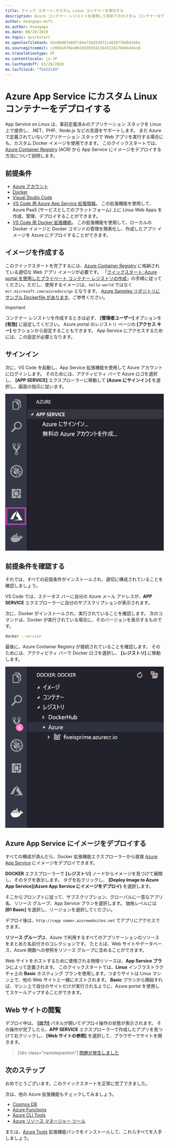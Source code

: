 ```yaml
---
title: クイック スタート:カスタム Linux コンテナーを実行する
description: Azure コンテナー レジストリを使用して初めてのカスタム コンテナーをデプロイして、Azure App Service での Linux コンテナーの使用を開始します。
author: msangapu-msft
ms.author: msangapu
ms.date: 08/28/2019
ms.topic: quickstart
ms.openlocfilehash: 62e6b007e89fc6be726d3d971ca838770db9cb6e
ms.sourcegitcommit: c2065e6f0ee0919d36554116432241760de43ec8
ms.translationtype: HT
ms.contentlocale: ja-JP
ms.lasthandoff: 03/26/2020
ms.locfileid: "75422149"
---
```

# <a name="deploy-a-custom-linux-container-to-azure-app-service"></a>Azure App Service にカスタム Linux コンテナーをデプロイする

App Service on Linux は、事前定義済みのアプリケーション スタックを Linux 上で提供し、.NET、PHP、Node.js などの言語をサポートします。 まだ Azure で定義されていないアプリケーション スタックで Web アプリを実行する場合にも、カスタム Docker イメージを使用できます。 このクイックスタートでは、[Azure Container Registry](/azure/container-registry) (ACR) から App Service にイメージをデプロイする方法について説明します。

## <a name="prerequisites"></a>前提条件

* [Azure アカウント](https://azure.microsoft.com/free/?utm_source=campaign&utm_campaign=vscode-tutorial-docker-extension&mktingSource=vscode-tutorial-docker-extension)
* [Docker](https://www.docker.com/community-edition)
* [Visual Studio Code](https://code.visualstudio.com/)
* [VS Code 用 Azure App Service 拡張情報](vscode:extension/ms-azuretools.vscode-azureappservice)。 この拡張機能を使用して、Azure PaaS (サービスとしてのプラットフォーム) 上に Linux Web Apps を作成、管理、デプロイすることができます。
* [VS Code 用 Docker 拡張機能](vscode:extension/ms-azuretools.vscode-docker)。 この拡張機能を使用して、ローカルの Docker イメージと Docker コマンドの管理を簡素化し、作成したアプリ イメージを Azure にデプロイすることができます。

## <a name="create-an-image"></a>イメージを作成する

このクイックスタートを完了するには、[Azure Container Registry](/azure/container-registry) に格納されている適切な Web アプリ イメージが必要です。 「[クイックスタート: Azure portal を使用したプライベート コンテナー レジストリの作成](/azure/container-registry/container-registry-get-started-portal)」の手順に従ってください。ただし、使用するイメージは、`hello-world` ではなく `mcr.microsoft.com/azuredocs/go` となります。 [Azure Samples リポジトリにサンプル Dockerfile があります](https://github.com/Azure-Samples/go-docs-hello-world)。ご参考ください。

> [!IMPORTANT]
> コンテナー レジストリを作成するときは必ず、 **[管理者ユーザー]** オプションを **[有効]** に設定してください。 Azure portal のレジストリ ページの **[アクセス キー]** セクションから設定することもできます。 App Service にアクセスするためには、この設定が必要となります。

## <a name="sign-in"></a>サインイン

次に、VS Code を起動し、App Service 拡張機能を使用して Azure アカウントにログインします。 そのためには、アクティビティ バーで Azure ロゴを選択し、 **[APP SERVICE]** エクスプローラーに移動して **[Azure にサインイン]** を選択し、画面の指示に従います。

![Azure にサインイン](./media/quickstart-docker/sign-in.png)

## <a name="check-prerequisites"></a>前提条件を確認する

それでは、すべての前提条件がインストールされ、適切に構成されていることを確認しましょう。

VS Code では、ステータス バーに自分の Azure メール アドレスが、**APP SERVICE** エクスプローラーに自分のサブスクリプションが表示されます。

次に、Docker がインストールされ、実行されていることを確認します。 次のコマンドは、Docker が実行されている場合に、そのバージョンを表示するものです。

```bash
docker --version
```

最後に、Azure Container Registry が接続されていることを確認します。 そのためには、アクティビティ バーで Docker ロゴを選択し、 **[レジストリ]** に移動します。

![レジストリ](./media/quickstart-docker/registries.png)

## <a name="deploy-the-image-to-azure-app-service"></a>Azure App Service にイメージをデプロイする

すべての構成が済んだら、Docker 拡張機能エクスプローラーから直接 [Azure App Service](https://azure.microsoft.com/services/app-service/) にイメージをデプロイできます。

**DOCKER** エクスプローラーで **[レジストリ]** ノードからイメージを見つけて展開し、そのタグを表示します。 タグを右クリックし、 **[Deploy Image to Azure App Service]\(Azure App Service にイメージをデプロイ\)** を選択します。

そこからプロンプトに従って、サブスクリプション、グローバルに一意なアプリ名、リソース グループ、App Service プランを選択します。 価格レベルには **[B1 Basic]** を選択し、リージョンを選択してください。

デプロイ後は、`http://<app name>.azurewebsites.net` でアプリにアクセスできます。

**リソース グループ**は、Azure で利用するすべてのアプリケーションのリソースをまとめた名前付きのコレクションです。 たとえば、Web サイトやデータベース、Azure 関数への参照をリソース グループに含めることができます。

Web サイトをホストするために使用される物理リソースは、**App Service プラン**によって定義されます。 このクイックスタートでは、**Linux** インフラストラクチャ上の **Basic** ホスティング プランを使用します。つまりサイトは Linux マシン上で、他の Web サイトと一緒にホストされます。 **Basic** プランから開始すれば、マシン上で自分のサイトだけが実行されるように、Azure portal を使用してスケールアップすることができます。

## <a name="browse-the-website"></a>Web サイトの閲覧

デプロイ中は、 **[出力]** パネルが開いてデプロイ操作の状態が表示されます。 その操作が完了したら、**APP SERVICE** エクスプローラーで作成したアプリを見つけて右クリックし、 **[Web サイトの参照]** を選択して、ブラウザーでサイトを開きます。

> [!div class="nextstepaction"]
> [問題が発生しました](https://www.research.net/r/PWZWZ52?tutorial=quickstart-docker&step=deploy-app)

## <a name="next-steps"></a>次のステップ

おめでとうございます。このクイックスタートを正常に完了できました。

次は、他の Azure 拡張機能もチェックしてみましょう。

* [Cosmos DB](https://marketplace.visualstudio.com/items?itemName=ms-azuretools.vscode-cosmosdb)
* [Azure Functions](https://marketplace.visualstudio.com/items?itemName=ms-azuretools.vscode-azurefunctions)
* [Azure CLI Tools](https://marketplace.visualstudio.com/items?itemName=ms-vscode.azurecli)
* [Azure リソース マネージャー ツール](https://marketplace.visualstudio.com/items?itemName=msazurermtools.azurerm-vscode-tools)

または、[Azure Tools](https://marketplace.visualstudio.com/items?itemName=ms-vscode.vscode-node-azure-pack) 拡張機能パックをインストールして、これらすべてを入手しましょう。
